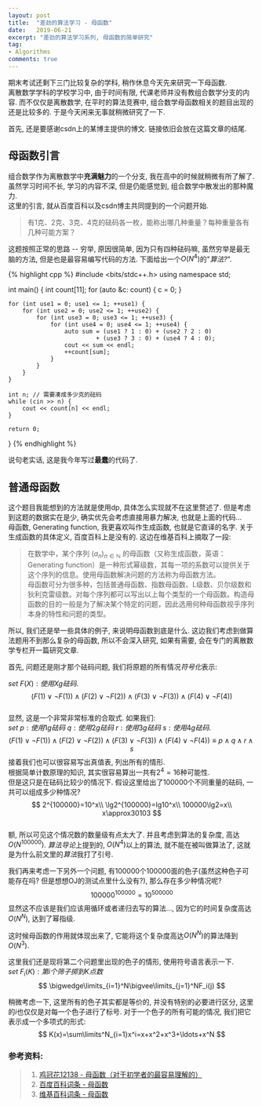 ```yaml
---
layout: post
title:  "差劲的算法学习 - 母函数"
date:   2019-06-21
excerpt: "差劲的算法学习系列, 母函数的简单研究"
tag:
- Algorithms
comments: true
---
```


期末考试还剩下三门比较复杂的学科, 稍作休息今天先来研究一下母函数.  
离散数学学科的学校学习中, 由于时间有限, 代课老师并没有教组合数学分支的内容. 而不仅仅是离散数学, 在平时的算法竞赛中, 组合数学母函数相关的题目出现的还是比较多的. 于是今天闲来无事就稍微研究了一下.  

首先, 还是要感谢csdn上的某博主提供的博文. 链接依旧会放在这篇文章的结尾.   

## 母函数引言
组合数学作为离散数学中**充满魅力**的一个分支, 我在高中的时候就稍微有所了解了. 虽然学习时间不长, 学习的内容不深, 但是仍能感觉到, 组合数学中散发出的那种魔力.  
这里的引言, 就从百度百科以及csdn博主共同提到的一个问题开始.   

> 有1克、2克、3克、4克的砝码各一枚，能称出哪几种重量？每种重量各有几种可能方案？

这题按照正常的思路 -- 穷举, 原因很简单, 因为只有四种砝码嘛, 虽然穷举是最无脑的方法, 但是也是最容易编写代码的方法. 下面给出一个$O(N^4)$的"*算法?*".

{% highlight cpp %}
#include <bits/stdc++.h>
using namespace std;

int main()
{
    int count[11];
    for (auto &c: count) {
        c = 0;
    }

    for (int use1 = 0; use1 <= 1; ++use1) {
        for (int use2 = 0; use2 <= 1; ++use2) {
            for (int use3 = 0; use3 <= 1; ++use3) {
                for (int use4 = 0; use4 <= 1; ++use4) {
                    auto sum = (use1 ? 1 : 0) + (use2 ? 2 : 0) 
                             + (use3 ? 3 : 0) + (use4 ? 4 : 0);
                    cout << sum << endl;
                    ++count[sum];
                }
            }
        }
    }

    int n; // 需要凑成多少克的砝码
    while (cin >> n) {
        cout << count[n] << endl;
    }

    return 0;
}
{% endhighlight %}  

说句老实话, 这是我今年写过**最蠢**的代码了. 

## 普通母函数  
这个题目我能想到的方法就是使用dp, 具体怎么实现就不在这里赘述了. 但是考虑到这题的数据实在是少, 确实优先会考虑直接用暴力解决, 也就是上面的代码...   
母函数, Generating function, 我更喜欢叫作生成函数, 也就是它直译的名字. 关于生成函数的具体定义, 百度百科上是没有的. 这边在维基百科上摘取了一段:
> 在数学中，某个序列 $(a_{n})_{n\in\mathbb{N}}$ 的母函数（又称生成函数，英语：Generating function）是一种形式幂级数，其每一项的系数可以提供关于这个序列的信息。使用母函数解决问题的方法称为母函数方法。  
> 母函数可分为很多种，包括普通母函数、指数母函数、L级数、贝尔级数和狄利克雷级数。对每个序列都可以写出以上每个类型的一个母函数。构造母函数的目的一般是为了解决某个特定的问题，因此选用何种母函数视乎序列本身的特性和问题的类型。  

所以, 我们还是举一些具体的例子, 来说明母函数到底是什么. 这边我们考虑到做算法题用不到那么复杂的母函数, 所以不会深入研究, 如果有需要, 会在专门的离散数学专栏开一篇研究文章.   

首先, 问题还是刚才那个砝码问题, 我们将原题的所有情况*符号化*表示:  

$set\ F(X): 使用Xg砝码.$
$$
(F(1)\lor\lnot F(1)) \land (F(2)\lor\lnot F(2)) \land (F(3)\lor\lnot F(3)) \land (F(4)\lor\lnot F(4))
$$  
显然, 这是一个非常非常标准的合取式. 如果我们:  
$set\ p: 使用1g砝码\ q: 使用2g砝码\ r: 使用3g砝码\ s: 使用4g砝码.$
$$
(F(1)\lor\lnot F(1)) \land (F(2)\lor\lnot F(2)) \land (F(3)\lor\lnot F(3)) \land (F(4)\lor\lnot F(4))\equiv p\land q\land r\land s
$$
接着我们也可以很容易写出真值表, 列出所有的情形.  
根据简单计数原理的知识, 其实很容易算出一共有$2^4=16$种可能性.   
但是这只是在砝码比较少的情况下. 假设这里给出了$100000$个不同重量的砝码, 一共可以组成多少种情况?
$$
2^{100000}=10^x\\
\lg2^{100000}=lg10^x\\
100000\lg2=x\\
x\approx30103
$$   
额, 所以可见这个情况数的数量级有点太大了. 并且考虑到算法的复杂度, 高达$O(N^{100000})$. *算法导论*上提到的, $O(N^4)$以上的算法, 就不能在被叫做算法了, 这就是为什么前文里的*算法*我打了引号.  

我们再来考虑一下另外一个问题, 有100000个100000面的色子(虽然这种色子可能存在吗? 但是想想OJ的测试点里什么没有?), 那么存在多少种情况呢?  
$$100000^{100000}=10^{500000}$$
显然这不应该是我们应该用循环或者递归去写的算法..., 因为它的时间复杂度高达$O(N^N)$, 达到了幂指级.  

这时候母函数的作用就体现出来了, 它能将这个复杂度高达$O(N^N)$的算法降到$O(N^3)$.  

这里我们还是现将第二个问题里出现的色子的情形, 使用符号语言表示一下.  
$set\ F_i(K): 第i个筛子掷到K点数$
$$
\bigwedge\limits_{i=1}^N\bigvee\limits_{j=1}^NF_i(j)
$$  

稍微考虑一下, 这里所有的色子其实都是等价的, 并没有特别的必要进行区分, 这里的$i$也仅仅是对每一个色子进行了标号. 对于一个色子的所有可能的情况, 我们把它表示成一个多项式的形式:
$$
K(x)=\sum\limits^N_{i=1}x^i=x+x^2+x^3+\ldots+x^N
$$


### 参考资料:
> 1. [鸡冠花12138 - 母函数（对于初学者的最容易理解的）](https://blog.csdn.net/yu121380/article/details/79914529)
> 2. [百度百科词条 - 母函数](https://baike.baidu.com/item/母函数)
> 3. [维基百科词条 - 母函数](https://zh.wikipedia.org/wiki/%E6%AF%8D%E5%87%BD%E6%95%B0)

